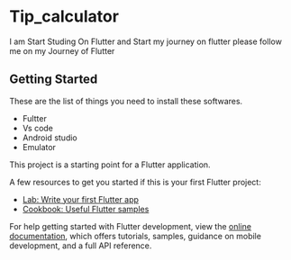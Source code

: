 # Tip_calculator

I am Start Studing On Flutter and Start my journey on flutter please follow me on my Journey of Flutter

## Getting Started

These are the list of things you need to install these softwares.

* Fultter
* Vs code
* Android studio
* Emulator

This project is a starting point for a Flutter application.

A few resources to get you started if this is your first Flutter project:

- [Lab: Write your first Flutter app](https://docs.flutter.dev/get-started/codelab)
- [Cookbook: Useful Flutter samples](https://docs.flutter.dev/cookbook)

For help getting started with Flutter development, view the
[online documentation](https://docs.flutter.dev/), which offers tutorials,
samples, guidance on mobile development, and a full API reference.
